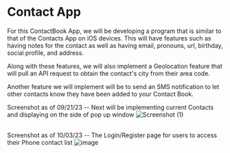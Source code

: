 # Contact App
For this ContactBook App, we will be developing a program that is similar to that of the Contacts App on iOS devices. 
This will have features such as having notes for the contact as well as having email, pronouns, url, birthday, social profile, and address.

Along with these features, we will also implement a Geolocation feature that will pull an API request to obtain the contact's city
from their area code.

Another feature we will implement will be to send an SMS notification to let other contacts know they have been added to your Contact Book.

Screenshot as of 09/21/23 -- Next will be implementing current Contacts and displaying on the side of pop up window
![Screenshot (1)](https://github.com/iambryyy/CPSC362/assets/70672555/2b4b4307-f4e4-4f14-b887-0bf2dcaee2bb)

\
Screenshot as of 10/03/23 -- The Login/Register page for users to access their Phone contact list
![image](https://github.com/iambryyy/CPSC362/assets/107425268/9f4603d4-1557-420a-beed-ee9ff0762b2b)
